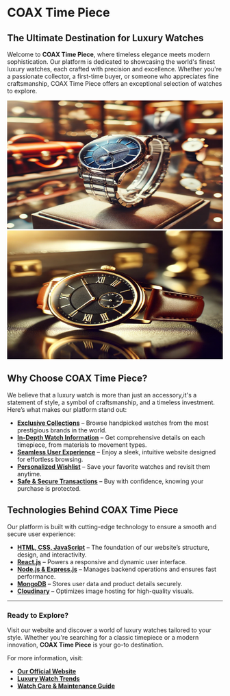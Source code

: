 # COAX Time Piece

## The Ultimate Destination for Luxury Watches

Welcome to **COAX Time Piece**, where timeless elegance meets modern sophistication. Our platform is dedicated to showcasing the world's finest luxury watches, each crafted with precision and excellence. Whether you're a passionate collector, a first-time buyer, or someone who appreciates fine craftsmanship, COAX Time Piece offers an exceptional selection of watches to explore.

<img src="./assets/img/coax-19.webp" alt="Luxury Watch" width="1000" height="300">
<img src="./assets/img/coax-16.webp" alt="Elegant Timepiece" width="1000" height="300">

## Why Choose COAX Time Piece?

We believe that a luxury watch is more than just an accessory,it's a statement of style, a symbol of craftsmanship, and a timeless investment. Here’s what makes our platform stand out:

- **[Exclusive Collections](#)** – Browse handpicked watches from the most prestigious brands in the world.
- **[In-Depth Watch Information](#)** – Get comprehensive details on each timepiece, from materials to movement types.
- **[Seamless User Experience](#)** – Enjoy a sleek, intuitive website designed for effortless browsing.
- **[Personalized Wishlist](#)** – Save your favorite watches and revisit them anytime.
- **[Safe & Secure Transactions](#)** – Buy with confidence, knowing your purchase is protected.

## Technologies Behind COAX Time Piece

Our platform is built with cutting-edge technology to ensure a smooth and secure user experience:

- **[HTML, CSS, JavaScript](https://developer.mozilla.org/en-US/docs/Web)** – The foundation of our website’s structure, design, and interactivity.
- **[React.js](https://react.dev/)** – Powers a responsive and dynamic user interface.
- **[Node.js & Express.js](https://expressjs.com/)** – Manages backend operations and ensures fast performance.
- **[MongoDB](https://www.mongodb.com/)** – Stores user data and product details securely.
- **[Cloudinary](https://cloudinary.com/)** – Optimizes image hosting for high-quality visuals.

---

### Ready to Explore?

Visit our website and discover a world of luxury watches tailored to your style. Whether you're searching for a classic timepiece or a modern innovation, **COAX Time Piece** is your go-to destination.

For more information, visit:
- **[Our Official Website](https://yourwebsite.com)**
- **[Luxury Watch Trends](https://luxurywatchtrends.com)**
- **[Watch Care & Maintenance Guide](https://watchcareguide.com)**

